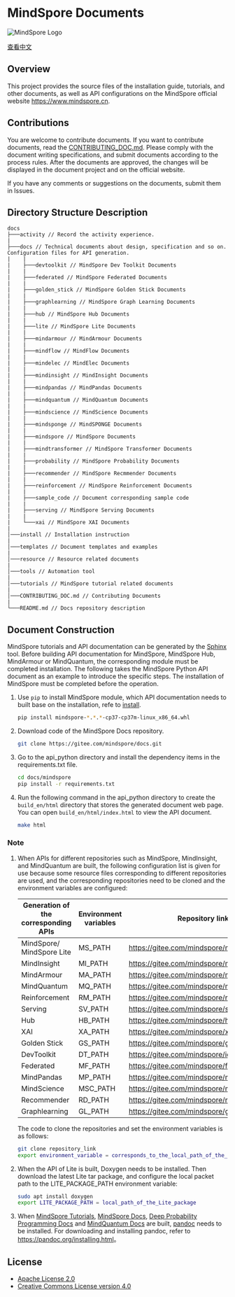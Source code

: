 # MindSpore Documents

![MindSpore Logo](resource/MindSpore-logo.png)

[查看中文](./README_CN.md#)

## Overview

This project provides the source files of the installation guide, tutorials, and other documents, as well as API configurations on the MindSpore official website <https://www.mindspore.cn>.

## Contributions

You are welcome to contribute documents. If you want to contribute documents, read the [CONTRIBUTING_DOC.md](./CONTRIBUTING_DOC.md#). Please comply with the document writing specifications, and submit documents according to the process rules. After the documents are approved, the changes will be displayed in the document project and on the official website.

If you have any comments or suggestions on the documents, submit them in Issues.

## Directory Structure Description

```text
docs
├───activity // Record the activity experience.
|
├───docs // Technical documents about design, specification and so on. Configuration files for API generation.
|    |
|    ├───devtoolkit // MindSpore Dev Toolkit Documents
|    |
|    ├───federated // MindSpore Federated Documents
|    |
|    ├───golden_stick // MindSpore Golden Stick Documents
|    |
|    ├───graphlearning // MindSpore Graph Learning Documents
|    |
|    ├───hub // MindSpore Hub Documents
|    |
|    ├───lite // MindSpore Lite Documents
|    |
|    ├───mindarmour // MindArmour Documents
|    |
|    ├───mindflow // MindFlow Documents
|    |
|    ├───mindelec // MindElec Documents
|    |
|    ├───mindinsight // MindInsight Documents
|    |
|    ├───mindpandas // MindPandas Documents
|    |
|    ├───mindquantum // MindQuantum Documents
|    |
|    ├───mindscience // MindScience Documents
|    |
|    ├───mindsponge // MindSPONGE Documents
|    |
|    ├───mindspore // MindSpore Documents
|    |
|    ├───mindtransformer // MindSpore Transformer Documents
|    |
|    ├───probability // MindSpore Probability Documents
|    |
|    ├───recommender // MindSpore Recmmender Documents
|    |
|    ├───reinforcement // MindSpore Reinforcement Documents
|    |
|    ├───sample_code // Document corresponding sample code
|    |
|    ├───serving // MindSpore Serving Documents
|    |
|    └───xai // MindSpore XAI Documents
|
│───install // Installation instruction
|
│───templates // Document templates and examples
|
│───resource // Resource related documents
|
│───tools // Automation tool
|
│───tutorials // MindSpore tutorial related documents
|
│───CONTRIBUTING_DOC.md // Contributing Documents
|
└───README.md // Docs repository description
```

## Document Construction

MindSpore tutorials and API documentation can be generated by the [Sphinx](https://www.sphinx-doc.org/en/master/) tool. Before building API documentation for MindSpore, MindSpore Hub, MindArmour or MindQuantum, the corresponding module must be completed installation. The following takes the MindSpore Python API document as an example to introduce the specific steps. The installation of MindSpore must be completed before the operation.

1. Use `pip` to install MindSpore module, which API documentation needs to built base on the installation, refe to [install](https://www.mindspore.cn/install).

    ```bash
    pip install mindspore-*.*.*-cp37-cp37m-linux_x86_64.whl
    ```

2. Download code of the MindSpore Docs repository.

   ```bash
   git clone https://gitee.com/mindspore/docs.git
   ```

3. Go to the api_python directory and install the dependency items in the requirements.txt file.

   ```bash
   cd docs/mindspore
   pip install -r requirements.txt
   ```

4. Run the following command in the api_python directory to create the `build_en/html` directory that stores the generated document web page. You can open `build_en/html/index.html` to view the API document.

   ```bash
   make html
   ```

### Note

1. When APIs for different repositories such as MindSpore, MindInsight, and MindQuantum are built, the following configuration list is given for use because some resource files corresponding to different repositories are used, and the corresponding repositories need to be cloned and the environment variables are configured:

   | Generation of the corresponding APIs | Environment variables | Repository links | Repository names |
   | ---- | ---- | ---- | ---- |
   | MindSpore/ MindSpore Lite | MS_PATH | <https://gitee.com/mindspore/mindspore.git> | mindspore |
   | MindInsight | MI_PATH | <https://gitee.com/mindspore/mindinsight.git> | mindinsight |
   | MindArmour | MA_PATH | <https://gitee.com/mindspore/mindarmour.git> | mindarmour |
   | MindQuantum | MQ_PATH | <https://gitee.com/mindspore/mindquantum.git> | mindquantum |
   | Reinforcement | RM_PATH | <https://gitee.com/mindspore/reinforcement.git> | reinforcement |
   | Serving | SV_PATH | <https://gitee.com/mindspore/serving.git> | serving |
   | Hub | HB_PATH | <https://gitee.com/mindspore/hub.git> | hub |
   | XAI | XA_PATH | <https://gitee.com/mindspore/xai.git> | xai |
   | Golden Stick | GS_PATH | <https://gitee.com/mindspore/golden-stick.git> | golden_stick |
   | DevToolkit | DT_PATH | <https://gitee.com/mindspore/ide-plugin.git> | devtoolkit |
   | Federated | MF_PATH | <https://gitee.com/mindspore/federated.git> | federated |
   | MindPandas | MP_PATH | <https://gitee.com/mindspore/mindpandas.git> | mindpandas |
   | MindScience | MSC_PATH | <https://gitee.com/mindspore/mindscience.git> | mindscience |
   | Recommender | RD_PATH | <https://gitee.com/mindspore/recommender.git> | recommender |
   | Graphlearning | GL_PATH | <https://gitee.com/mindspore/graphlearning.git> | graphlearning |

   The code to clone the repositories and set the environment variables is as follows:

   ```bash
   git clone repository_link
   export environment_variable = corresponds_to_the_local_path_of_the_clone_repository
   ```

2. When the API of Lite is built, Doxygen needs to be installed. Then download the latest Lite tar package, and configure the local packet path to the LITE_PACKAGE_PATH environment variable:

      ```bash
      sudo apt install doxygen
      export LITE_PACKAGE_PATH = local_path_of_the_Lite_package
      ```

3. When [MindSpore Tutorials](https://gitee.com/mindspore/docs/tree/master/tutorials), [MindSpore Docs](https://gitee.com/mindspore/docs/tree/master/docs/mindspore), [Deep Probability Programming Docs](https://gitee.com/mindspore/docs/tree/master/docs/probability/docs) and [MindQuantum Docs](https://gitee.com/mindspore/docs/tree/master/docs/mindquantum/docs) are built, [pandoc](https://pandoc.org/) needs to be installed. For downloading and installing pandoc, refer to <https://pandoc.org/installing.html>。

## License

- [Apache License 2.0](LICENSE)
- [Creative Commons License version 4.0](LICENSE-CC-BY-4.0)
